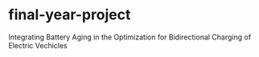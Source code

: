 # final-year-project
Integrating Battery Aging in the Optimization for Bidirectional Charging of Electric Vechicles

